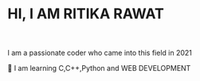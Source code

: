 # **HI, I AM RITIKA RAWAT**
<br>
<br>
I am a passionate coder who came into this field in 2021
<p>&#x1F929; I am learning C,C++,Python and WEB DEVELOPMENT</p>
<p></p>
